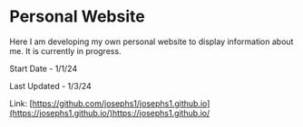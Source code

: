 # Personal Website
Here I am developing my own personal website to display information about me. It is currently in progress.

Start Date - 1/1/24

Last Updated - 1/3/24

Link: [https://github.com/josephs1/josephs1.github.io](https://josephs1.github.io/)https://josephs1.github.io/
